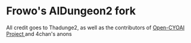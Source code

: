 # Frowo's AIDungeon2 fork

All credit goes to Thadunge2, as well as the contributors of <a href="thub.com/VBPXKSMI/Open-CYOAI-Project">Open-CYOAI Project </a> and 4chan's anons
